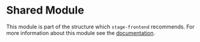 # Shared Module

This module is part of the structure which `stage-frontend`
recommends. For more information about this module see the
[documentation](https://stage-frontend.readthedocs.io/en/latest/shared.html).
